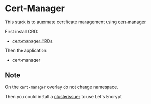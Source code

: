 # Cert-Manager

This stack is to automate certificate management using [cert-manager](https://cert-manager.io)

First install CRD:

* [cert-manager CRDs](cert-manager-crds.md)

Then the application:

* [cert-manager](cert-manager.md)

<aside class="note warning">

<h1>Note</h1>

On the `cert-manager` overlay do not change namespace.

</aside>

Then you could install a [clusterissuer](../customer/minotor-letsencrypt.md) to use Let's Encrypt
